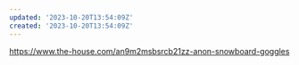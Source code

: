 ```yaml
---
updated: '2023-10-20T13:54:09Z'
created: '2023-10-20T13:54:09Z'
---
```

https://www.the-house.com/an9m2msbsrcb21zz-anon-snowboard-goggles